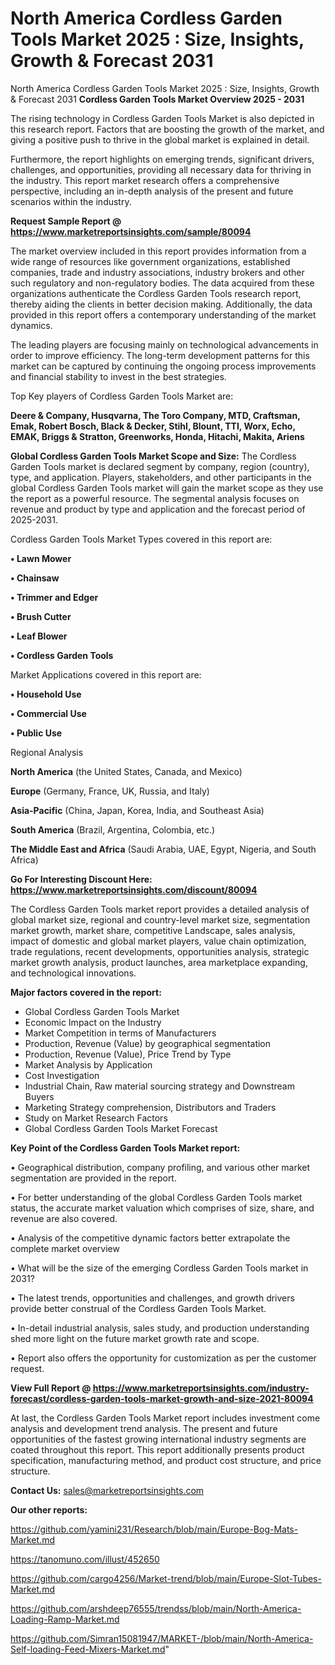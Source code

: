 # North America Cordless Garden Tools Market 2025 : Size, Insights, Growth & Forecast 2031
North America Cordless Garden Tools Market 2025 : Size, Insights, Growth & Forecast 2031
<Strong> Cordless Garden Tools Market Overview 2025 - 2031</strong>

The rising technology in Cordless Garden Tools Market is also depicted in this research report. Factors that are boosting the growth of the market, and giving a positive push to thrive in the global market is explained in detail.

Furthermore, the report highlights on emerging trends, significant drivers, challenges, and opportunities, providing all necessary data for thriving in the industry. This report market research offers a comprehensive perspective, including an in-depth analysis of the present and future scenarios within the industry.

<strong>Request Sample Report @ <a href=https://www.marketreportsinsights.com/sample/80094>https://www.marketreportsinsights.com/sample/80094</a></strong>

The market overview included in this report provides information from a wide range of resources like government organizations, established companies, trade and industry associations, industry brokers and other such regulatory and non-regulatory bodies. The data acquired from these organizations authenticate the Cordless Garden Tools research report, thereby aiding the clients in better decision making. Additionally, the data provided in this report offers a contemporary understanding of the market dynamics.

The leading players are focusing mainly on technological advancements in order to improve efficiency. The long-term development patterns for this market can be captured by continuing the ongoing process improvements and financial stability to invest in the best strategies.

Top Key players of Cordless Garden Tools Market are:

<strong>Deere & Company, Husqvarna, The Toro Company, MTD, Craftsman, Emak, Robert Bosch, Black & Decker, Stihl, Blount, TTI, Worx, Echo, EMAK, Briggs & Stratton, Greenworks, Honda, Hitachi, Makita, Ariens</strong>

<strong><b>Global Cordless Garden Tools Market Scope and Size:</b></strong>
The Cordless Garden Tools market is declared segment by company, region (country), type, and application. Players, stakeholders, and other participants in the global Cordless Garden Tools market will gain the market scope as they use the report as a powerful resource. The segmental analysis focuses on revenue and product by type and application and the forecast period of 2025-2031.

Cordless Garden Tools Market Types covered in this report are:

<strong>• Lawn Mower

• Chainsaw

• Trimmer and Edger

• Brush Cutter

• Leaf Blower

• Cordless Garden Tools</strong>

Market Applications covered in this report are:

<strong>• Household Use

• Commercial Use

• Public Use</strong> 

Regional Analysis

<strong>North America</strong> (the United States, Canada, and Mexico)

<strong>Europe</strong> (Germany, France, UK, Russia, and Italy)

<strong>Asia-Pacific</strong> (China, Japan, Korea, India, and Southeast Asia)

<strong>South America</strong> (Brazil, Argentina, Colombia, etc.)

<strong>The Middle East and Africa</strong> (Saudi Arabia, UAE, Egypt, Nigeria, and South Africa)

<strong>Go For Interesting Discount Here: <a href=https://www.marketreportsinsights.com/discount/80094>https://www.marketreportsinsights.com/discount/80094</a></strong>

The Cordless Garden Tools market report provides a detailed analysis of global market size, regional and country-level market size, segmentation market growth, market share, competitive Landscape, sales analysis, impact of domestic and global market players, value chain optimization, trade regulations, recent developments, opportunities analysis, strategic market growth analysis, product launches, area marketplace expanding, and technological innovations.

<strong><b>Major factors covered in the report:</b></strong>
<ul>
  <li>Global Cordless Garden Tools Market </li>
  <li>Economic Impact on the Industry</li>
  <li>Market Competition in terms of Manufacturers</li>
  <li>Production, Revenue (Value) by geographical segmentation</li>
  <li>Production, Revenue (Value), Price Trend by Type</li>
  <li>Market Analysis by Application</li>
  <li>Cost Investigation</li>
  <li>Industrial Chain, Raw material sourcing strategy and Downstream Buyers</li>
  <li>Marketing Strategy comprehension, Distributors and Traders</li>
  <li>Study on Market Research Factors</li>
  <li>Global Cordless Garden Tools Market Forecast</li>
</ul>

<strong><b>Key Point of the Cordless Garden Tools Market report:</b></strong>

• Geographical distribution, company profiling, and various other market segmentation are provided in the report.

• For better understanding of the global Cordless Garden Tools market status, the accurate market valuation which comprises of size, share, and revenue are also covered.

• Analysis of the competitive dynamic factors better extrapolate the complete market overview

• What will be the size of the emerging Cordless Garden Tools market in 2031?

• The latest trends, opportunities and challenges, and growth drivers provide better construal of the Cordless Garden Tools Market.

• In-detail industrial analysis, sales study, and production understanding shed more light on the future market growth rate and scope.

• Report also offers the opportunity for customization as per the customer request.

<strong><b>View Full Report @ <a href=https://www.marketreportsinsights.com/industry-forecast/cordless-garden-tools-market-growth-and-size-2021-80094>https://www.marketreportsinsights.com/industry-forecast/cordless-garden-tools-market-growth-and-size-2021-80094</a></b></strong>


At last, the Cordless Garden Tools Market report includes investment come analysis and development trend analysis. The present and future opportunities of the fastest growing international industry segments are coated throughout this report. This report additionally presents product specification, manufacturing method, and product cost structure, and price structure.

<strong>Contact Us:</strong>
sales@marketreportsinsights.com

<strong>Our other reports:</strong>

<a href=https://github.com/yamini231/Research/blob/main/Europe-Bog-Mats-Market.md>https://github.com/yamini231/Research/blob/main/Europe-Bog-Mats-Market.md</a>

<a href=https://tanomuno.com/illust/452650>https://tanomuno.com/illust/452650</a>

<a href=https://github.com/cargo4256/Market-trend/blob/main/Europe-Slot-Tubes-Market.md>https://github.com/cargo4256/Market-trend/blob/main/Europe-Slot-Tubes-Market.md</a>

<a href=https://github.com/arshdeep76555/trendss/blob/main/North-America-Loading-Ramp-Market.md>https://github.com/arshdeep76555/trendss/blob/main/North-America-Loading-Ramp-Market.md</a>

<a href=https://github.com/Simran15081947/MARKET-/blob/main/North-America-Self-loading-Feed-Mixers-Market.md>https://github.com/Simran15081947/MARKET-/blob/main/North-America-Self-loading-Feed-Mixers-Market.md</a>"

